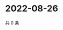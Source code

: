 # 2022-08-26

共 0 条

<!-- BEGIN WEIBO -->
<!-- 最后更新时间 Fri Aug 26 2022 06:00:47 GMT+0800 (China Standard Time) -->

<!-- END WEIBO -->
